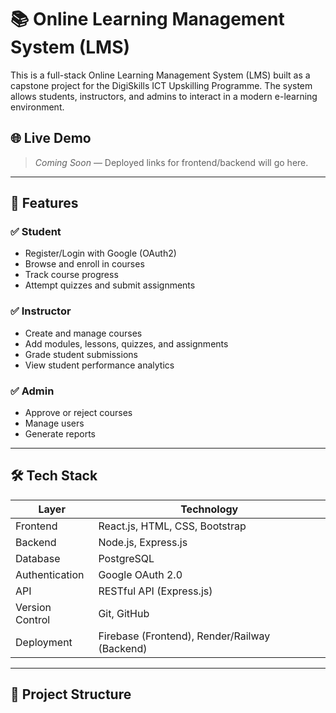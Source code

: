 # 📚 Online Learning Management System (LMS)

This is a full-stack Online Learning Management System (LMS) built as a capstone project for the DigiSkills ICT Upskilling Programme. The system allows students, instructors, and admins to interact in a modern e-learning environment.

## 🌐 Live Demo
> _Coming Soon_ — Deployed links for frontend/backend will go here.

---

## 🚀 Features

### ✅ Student
- Register/Login with Google (OAuth2)
- Browse and enroll in courses
- Track course progress
- Attempt quizzes and submit assignments

### ✅ Instructor
- Create and manage courses
- Add modules, lessons, quizzes, and assignments
- Grade student submissions
- View student performance analytics

### ✅ Admin
- Approve or reject courses
- Manage users
- Generate reports

---

## 🛠️ Tech Stack

| Layer         | Technology                |
|--------------|---------------------------|
| Frontend     | React.js, HTML, CSS, Bootstrap |
| Backend      | Node.js, Express.js        |
| Database     | PostgreSQL                 |
| Authentication | Google OAuth 2.0        |
| API          | RESTful API (Express.js)   |
| Version Control | Git, GitHub             |
| Deployment   | Firebase (Frontend), Render/Railway (Backend)

---

## 📂 Project Structure

